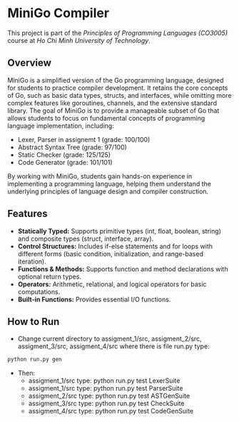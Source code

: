 # MiniGo Compiler
This project is part of the *Principles of Programming Languages (CO3005)* course at *Ho Chi Minh University of Technology*.

## Overview
MiniGo is a simplified version of the Go programming language, designed for students to practice compiler development. It retains the core concepts of Go, such as basic data types, structs, and interfaces, while omitting more complex features like goroutines, channels, and the extensive standard library. The goal of MiniGo is to provide a manageable subset of Go that allows students to focus on fundamental concepts of programming language implementation, including:

- Lexer, Parser in assignemt 1 (grade: 100/100)
- Abstract Syntax Tree (grade: 97/100)
- Static Checker (grade: 125/125)
- Code Generator (grade: 101/101)

By working with MiniGo, students gain hands-on experience in implementing a programming language, helping them understand the underlying principles of language design and compiler construction.

## Features
- **Statically Typed:** Supports primitive types (int, float, boolean, string) and composite types (struct, interface, array).
- **Control Structures:** Includes if-else statements and for loops with different forms (basic condition, initialization, and range-based iteration).
- **Functions & Methods:** Supports function and method declarations with optional return types.
- **Operators:** Arithmetic, relational, and logical operators for basic computations.
- **Built-in Functions:** Provides essential I/O functions.

## How to Run
- Change current directory to assigment_1/src, assigment_2/src, assigment_3/src, assigment_4/src where there is file run.py type:
```python
python run.py gen
```

- Then:
  + assigment_1/src type: python run.py test LexerSuite
  + assigment_1/src type: python run.py test ParserSuite
  + assigment_2/src type: python run.py test ASTGenSuite
  + assigment_3/src type: python run.py test CheckSuite
  + assigment_4/src type: python run.py test CodeGenSuite
